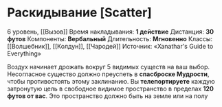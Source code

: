 # Раскидывание [Scatter]
6 уровень, [[Вызов]]
Время накладывания: **1 действие**
Дистанция: **30 футов**
Компоненты: **Вербальный**
Длительность: **Мгновенно**
Классы: [[Волшебник]], [[Колдун]], [[Чародей]]
Источник: «Xanathar's Guide to Everything»

Воздух начинает дрожать вокруг 5 видимых существ на ваш выбор. Несогласное существо должно преуспеть в **спасброске Мудрости**, чтобы противостоять этому заклинанию. Вы **телепортируете** каждую затронутую цель в свободное видимое пространство в пределах **120 футов от вас**. Это пространство должно быть на земле или на полу
